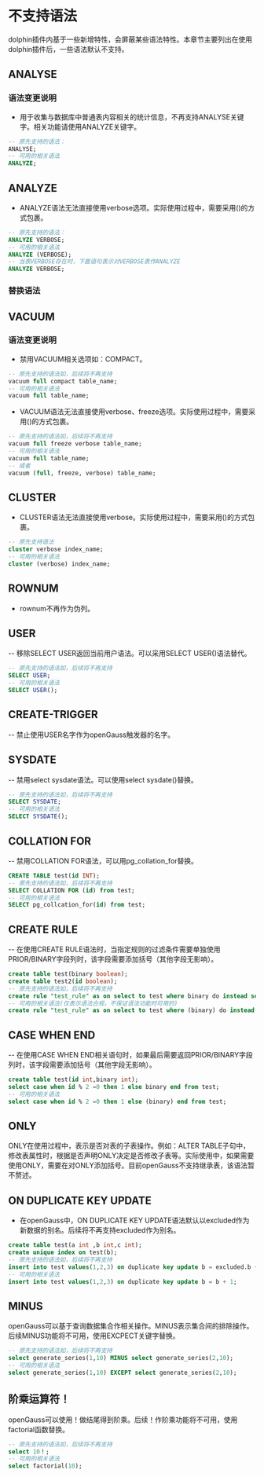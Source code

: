 # 不支持语法

dolphin插件内基于一些新增特性，会屏蔽某些语法特性。本章节主要列出在使用dolphin插件后，一些语法默认不支持。

## ANALYSE

### 语法变更说明

- 用于收集与数据库中普通表内容相关的统计信息，不再支持ANALYSE关键字。相关功能请使用ANALYZE关键字。

```sql
-- 原先支持的语法：
ANALYSE;
-- 可用的相关语法
ANALYZE; 
```

## ANALYZE

- ANALYZE语法无法直接使用verbose选项。实际使用过程中，需要采用()的方式包裹。

```sql
-- 原先支持的语法：
ANALYZE VERBOSE;
-- 可用的相关语法
ANALYZE (VERBOSE);
-- 当表VERBOSE存在时，下面语句表示对VERBOSE表作ANALYZE
ANALYZE VERBOSE;
```

### 替换语法

## VACUUM

### 语法变更说明

- 禁用VACUUM相关选项如：COMPACT。

```sql
-- 原先支持的语法如，后续将不再支持
vacuum full compact table_name;
-- 可用的相关语法
vacuum full table_name;
```

- VACUUM语法无法直接使用verbose、freeze选项。实际使用过程中，需要采用()的方式包裹。

```sql
-- 原先支持的语法如，后续将不再支持
vacuum full freeze verbose table_name;
-- 可用的相关语法
vacuum full table_name;
-- 或者
vacuum (full, freeze, verbose) table_name;

```

## CLUSTER

- CLUSTER语法无法直接使用verbose。实际使用过程中，需要采用()的方式包裹。

```sql
-- 原先支持语法
cluster verbose index_name;
-- 可用的相关语法
cluster (verbose) index_name;
```

## ROWNUM

- rownum不再作为伪列。

## USER

-- 移除SELECT USER返回当前用户语法。可以采用SELECT USER()语法替代。

```sql
-- 原先支持的语法如，后续将不再支持
SELECT USER;
-- 可用的相关语法
SELECT USER();
```

## CREATE-TRIGGER

-- 禁止使用USER名字作为openGauss触发器的名字。

## SYSDATE

-- 禁用select sysdate语法。可以使用select sysdate()替换。

```sql
-- 原先支持的语法如，后续将不再支持
SELECT SYSDATE;
-- 可用的相关语法
SELECT SYSDATE();
```

## COLLATION FOR

-- 禁用COLLATION FOR语法，可以用pg_collation_for替换。

```sql
CREATE TABLE test(id INT);
-- 原先支持的语法如，后续将不再支持
SELECT COLLATION FOR (id) from test;
-- 可用的相关语法
SELECT pg_collcation_for(id) from test;
```

## CREATE RULE

-- 在使用CREATE RULE语法时，当指定规则的过滤条件需要单独使用PRIOR/BINARY字段列时，该字段需要添加括号（其他字段无影响）。

```sql
create table test(binary boolean);
create table test2(id boolean);
-- 原先支持的语法如，后续将不再支持
create rule "test_rule" as on select to test where binary do instead select * from test2;
-- 可用的相关语法(仅表示语法合规，不保证语法功能时可用的)
create rule "test_rule" as on select to test where (binary) do instead select * from test2;
```

## CASE WHEN END

-- 在使用CASE WHEN END相关语句时，如果最后需要返回PRIOR/BINARY字段列时，该字段需要添加括号（其他字段无影响）。

```sql
create table test(id int,binary int);
select case when id % 2 =0 then 1 else binary end from test;
-- 可用的相关语法
select case when id % 2 =0 then 1 else (binary) end from test;
```

## ONLY

ONLY在使用过程中，表示是否对表的子表操作。例如：ALTER
TABLE子句中，修改表属性时，根据是否声明ONLY决定是否修改子表等。实际使用中，如果需要使用ONLY，需要在对ONLY添加括号。目前openGauss不支持继承表，该语法暂不赘述。

## ON DUPLICATE KEY UPDATE
- 在openGauss中，ON DUPLICATE KEY UPDATE语法默认以excluded作为新数据的别名。后续将不再支持excluded作为别名。
```sql
create table test(a int ,b int,c int);
create unique index on test(b);
-- 原先支持的语法如，后续将不再支持
insert into test values(1,2,3) on duplicate key update b = excluded.b + 1;
-- 可用的相关语法
insert into test values(1,2,3) on duplicate key update b = b + 1;
```

## MINUS
openGauss可以基于查询数据集合作相关操作。MINUS表示集合间的排除操作。后续MINUS功能将不可用，使用EXCPECT关键字替换。
```sql
-- 原先支持的语法如，后续将不再支持
select generate_series(1,10) MINUS select generate_series(2,10);
-- 可用的相关语法
select generate_series(1,10) EXCEPT select generate_series(2,10);
```

## 阶乘运算符！
openGauss可以使用！做结尾得到阶乘。后续！作阶乘功能将不可用，使用factorial函数替换。
```sql
-- 原先支持的语法如，后续将不再支持
select 10！;
-- 可用的相关语法
select factorial(10);
```